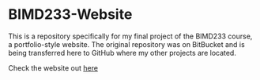 # BIMD233-Website
This is a repository specifically for my final project of the BIMD233 course, a portfolio-style website. The original repository was on BitBucket and is being transferred here to GitHub where my other projects are located.

Check the website out [here](https://thepokepro95.github.io/BIMD233-Website/BIMD233-Website/)

